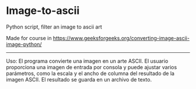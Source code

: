 # Image-to-ascii
Python script, filter an image to ascii art

Made for course in https://www.geeksforgeeks.org/converting-image-ascii-image-python/

---------------------------------------------------------------------------------------------------
Uso:
El programa convierte una imagen en un arte ASCII. El usuario proporciona una imagen de entrada por consola 
y puede ajustar varios parámetros, como la escala y el ancho de columna del resultado de la imagen ASCII. 
El resultado se guarda en un archivo de texto.
